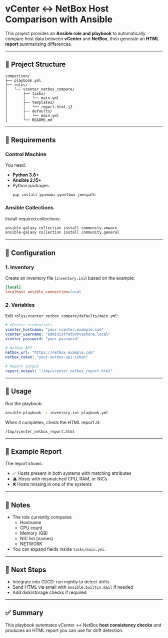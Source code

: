 # vCenter ↔ NetBox Host Comparison with Ansible

This project provides an **Ansible role and playbook** to automatically compare host data between **vCenter** and **NetBox**, then generate an **HTML report** summarizing differences.

---

## 📂 Project Structure
```
comparison/
├── playbook.yml
├── roles/
│   └── vcenter_netbox_compare/
│       ├── tasks/
│       │   └── main.yml
│       ├── templates/
│       │   └── report.html.j2
│       ├── defaults/
│       │   └── main.yml
│       └── README.md
```

---

## 🔹 Requirements

### Control Machine
You need:
- **Python 3.8+**
- **Ansible 2.15+**
- Python packages:
  ```bash
  pip install pyvmomi pynetbox jmespath
  ```

### Ansible Collections
Install required collections:
```bash
ansible-galaxy collection install community.vmware
ansible-galaxy collection install community.general
```

---

## 🔹 Configuration

### 1. Inventory
Create an inventory file (`inventory.ini`) based on the example:
```ini
[local]
localhost ansible_connection=local
```

### 2. Variables
Edit `roles/vcenter_netbox_compare/defaults/main.yml`:
```yaml
# vCenter credentials
vcenter_hostname: "your-vcenter.example.com"
vcenter_username: "administrator@vsphere.local"
vcenter_password: "your-password"

# NetBox API
netbox_url: "https://netbox.example.com"
netbox_token: "your-netbox-api-token"

# Report output
report_output: "/tmp/vcenter_netbox_report.html"
```

---

## 🔹 Usage

Run the playbook:
```bash
ansible-playbook -i inventory.ini playbook.yml
```

When it completes, check the HTML report at:
```
/tmp/vcenter_netbox_report.html
```

---

## 🔹 Example Report

The report shows:
- ✅ Hosts present in both systems with matching attributes
- ⚠️ Hosts with mismatched CPU, RAM, or NICs
- ❌ Hosts missing in one of the systems

---

## 🔹 Notes
- The role currently compares:
  - Hostname
  - CPU count
  - Memory (GB)
  - NIC list (names)
  - NETWORK
- You can expand fields inside `tasks/main.yml`.

---

## 🔹 Next Steps
- Integrate into CI/CD: run nightly to detect drifts
- Send HTML via email with `ansible.builtin.mail` if needed
- Add disk/storage checks if required

---

## ✅ Summary
This playbook automates vCenter ↔ NetBox **host consistency checks** and produces an HTML report you can use for drift detection.